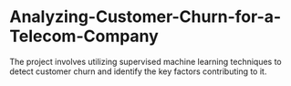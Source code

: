 # Analyzing-Customer-Churn-for-a-Telecom-Company
The project involves utilizing supervised machine learning techniques to detect customer churn and identify the key factors contributing to it.
